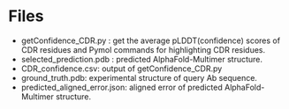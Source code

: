 # Files
- getConfidence_CDR.py : get the average pLDDT(confidence) scores of CDR residues and Pymol commands for highlighting CDR residues.
- selected_prediction.pdb : predicted AlphaFold-Multimer structure.
- CDR_confidence.csv: output of getConfidence_CDR.py
- ground_truth.pdb: experimental structure of query Ab sequence.
- predicted_aligned_error.json: aligned error of predicted AlphaFold-Multimer structure.
